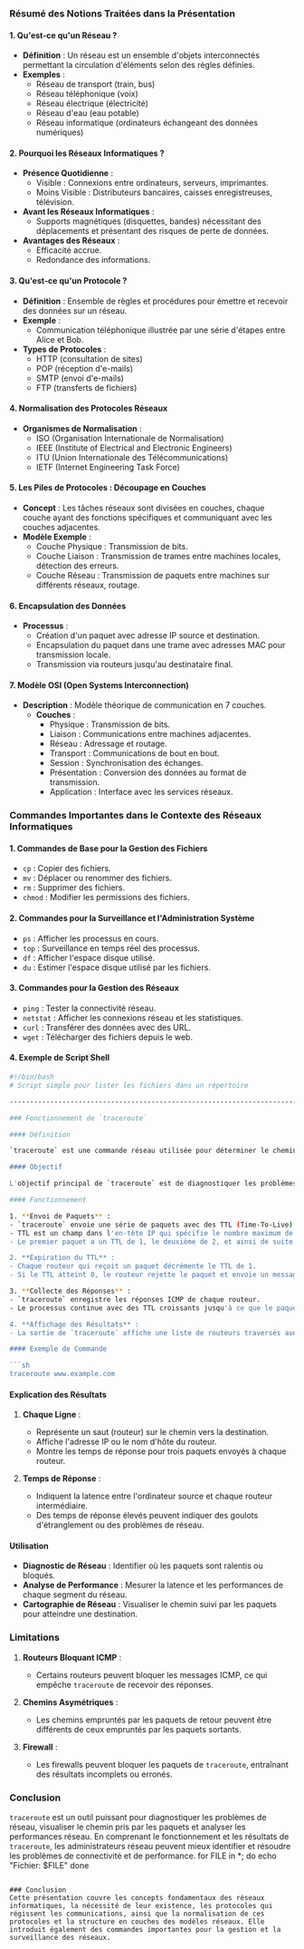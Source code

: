 ### Résumé des Notions Traitées dans la Présentation

#### 1. **Qu'est-ce qu'un Réseau ?**
   - **Définition** : Un réseau est un ensemble d'objets interconnectés permettant la circulation d'éléments selon des règles définies.
   - **Exemples** :
     - Réseau de transport (train, bus)
     - Réseau téléphonique (voix)
     - Réseau électrique (électricité)
     - Réseau d'eau (eau potable)
     - Réseau informatique (ordinateurs échangeant des données numériques)

#### 2. **Pourquoi les Réseaux Informatiques ?**
   - **Présence Quotidienne** : 
     - Visible : Connexions entre ordinateurs, serveurs, imprimantes.
     - Moins Visible : Distributeurs bancaires, caisses enregistreuses, télévision.
   - **Avant les Réseaux Informatiques** :
     - Supports magnétiques (disquettes, bandes) nécessitant des déplacements et présentant des risques de perte de données.
   - **Avantages des Réseaux** :
     - Efficacité accrue.
     - Redondance des informations.

#### 3. **Qu'est-ce qu'un Protocole ?**
   - **Définition** : Ensemble de règles et procédures pour émettre et recevoir des données sur un réseau.
   - **Exemple** :
     - Communication téléphonique illustrée par une série d'étapes entre Alice et Bob.
   - **Types de Protocoles** :
     - HTTP (consultation de sites)
     - POP (réception d'e-mails)
     - SMTP (envoi d'e-mails)
     - FTP (transferts de fichiers)

#### 4. **Normalisation des Protocoles Réseaux**
   - **Organismes de Normalisation** :
     - ISO (Organisation Internationale de Normalisation)
     - IEEE (Institute of Electrical and Electronic Engineers)
     - ITU (Union Internationale des Télécommunications)
     - IETF (Internet Engineering Task Force)

#### 5. **Les Piles de Protocoles : Découpage en Couches**
   - **Concept** : Les tâches réseaux sont divisées en couches, chaque couche ayant des fonctions spécifiques et communiquant avec les couches adjacentes.
   - **Modèle Exemple** :
     - Couche Physique : Transmission de bits.
     - Couche Liaison : Transmission de trames entre machines locales, détection des erreurs.
     - Couche Réseau : Transmission de paquets entre machines sur différents réseaux, routage.

#### 6. **Encapsulation des Données**
   - **Processus** :
     - Création d'un paquet avec adresse IP source et destination.
     - Encapsulation du paquet dans une trame avec adresses MAC pour transmission locale.
     - Transmission via routeurs jusqu'au destinataire final.

#### 7. **Modèle OSI (Open Systems Interconnection)**
   - **Description** : Modèle théorique de communication en 7 couches.
     - **Couches** :
       - Physique : Transmission de bits.
       - Liaison : Communications entre machines adjacentes.
       - Réseau : Adressage et routage.
       - Transport : Communications de bout en bout.
       - Session : Synchronisation des échanges.
       - Présentation : Conversion des données au format de transmission.
       - Application : Interface avec les services réseaux.

### Commandes Importantes dans le Contexte des Réseaux Informatiques

#### 1. **Commandes de Base pour la Gestion des Fichiers**
   - `cp` : Copier des fichiers.
   - `mv` : Déplacer ou renommer des fichiers.
   - `rm` : Supprimer des fichiers.
   - `chmod` : Modifier les permissions des fichiers.

#### 2. **Commandes pour la Surveillance et l'Administration Système**
   - `ps` : Afficher les processus en cours.
   - `top` : Surveillance en temps réel des processus.
   - `df` : Afficher l'espace disque utilisé.
   - `du` : Estimer l'espace disque utilisé par les fichiers.

#### 3. **Commandes pour la Gestion des Réseaux**
   - `ping` : Tester la connectivité réseau.
   - `netstat` : Afficher les connexions réseau et les statistiques.
   - `curl` : Transférer des données avec des URL.
   - `wget` : Télécharger des fichiers depuis le web.

#### 4. **Exemple de Script Shell**
   ```sh
   #!/bin/bash
   # Script simple pour lister les fichiers dans un répertoire

--------------------------------------------------------------------------

### Fonctionnement de `traceroute`

#### Définition

`traceroute` est une commande réseau utilisée pour déterminer le chemin pris par les paquets pour atteindre une destination spécifique sur un réseau IP. Il identifie chaque saut (routeur) entre l'ordinateur source et la destination.

#### Objectif

L'objectif principal de `traceroute` est de diagnostiquer les problèmes de réseau en montrant où les paquets peuvent être ralentis ou bloqués.

#### Fonctionnement

1. **Envoi de Paquets** :
   - `traceroute` envoie une série de paquets avec des TTL (Time-To-Live) croissants.
   - TTL est un champ dans l'en-tête IP qui spécifie le nombre maximum de sauts qu'un paquet peut faire avant d'être rejeté.
   - Le premier paquet a un TTL de 1, le deuxième de 2, et ainsi de suite.

2. **Expiration du TTL** :
   - Chaque routeur qui reçoit un paquet décrémente le TTL de 1.
   - Si le TTL atteint 0, le routeur rejette le paquet et envoie un message ICMP "Time Exceeded" à l'expéditeur.

3. **Collecte des Réponses** :
   - `traceroute` enregistre les réponses ICMP de chaque routeur.
   - Le processus continue avec des TTL croissants jusqu'à ce que le paquet atteigne la destination ou que le TTL maximal soit atteint.

4. **Affichage des Résultats** :
   - La sortie de `traceroute` affiche une liste de routeurs traversés avec le temps de réponse de chaque routeur.

#### Exemple de Commande

```sh
traceroute www.example.com
```

#### Explication des Résultats

1. **Chaque Ligne** :
   - Représente un saut (routeur) sur le chemin vers la destination.
   - Affiche l'adresse IP ou le nom d'hôte du routeur.
   - Montre les temps de réponse pour trois paquets envoyés à chaque routeur.

2. **Temps de Réponse** :
   - Indiquent la latence entre l'ordinateur source et chaque routeur intermédiaire.
   - Des temps de réponse élevés peuvent indiquer des goulots d'étranglement ou des problèmes de réseau.

#### Utilisation

- **Diagnostic de Réseau** : Identifier où les paquets sont ralentis ou bloqués.
- **Analyse de Performance** : Mesurer la latence et les performances de chaque segment du réseau.
- **Cartographie de Réseau** : Visualiser le chemin suivi par les paquets pour atteindre une destination.

### Limitations

1. **Routeurs Bloquant ICMP** :
   - Certains routeurs peuvent bloquer les messages ICMP, ce qui empêche `traceroute` de recevoir des réponses.
   
2. **Chemins Asymétriques** :
   - Les chemins empruntés par les paquets de retour peuvent être différents de ceux empruntés par les paquets sortants.
   
3. **Firewall** :
   - Les firewalls peuvent bloquer les paquets de `traceroute`, entraînant des résultats incomplets ou erronés.

### Conclusion

`traceroute` est un outil puissant pour diagnostiquer les problèmes de réseau, visualiser le chemin pris par les paquets et analyser les performances réseau. En comprenant le fonctionnement et les résultats de `traceroute`, les administrateurs réseau peuvent mieux identifier et résoudre les problèmes de connectivité et de performance.
   for FILE in *; do
     echo "Fichier: $FILE"
   done
   ```

### Conclusion
Cette présentation couvre les concepts fondamentaux des réseaux informatiques, la nécessité de leur existence, les protocoles qui régissent les communications, ainsi que la normalisation de ces protocoles et la structure en couches des modèles réseaux. Elle introduit également des commandes importantes pour la gestion et la surveillance des réseaux.
